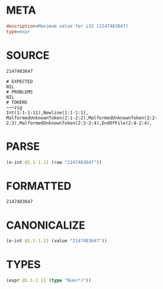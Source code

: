 # META
~~~ini
description=Maximum value for i32 (2147483647)
type=expr
~~~
# SOURCE
~~~roc
2147483647
~~~
~~~
# EXPECTED
NIL
# PROBLEMS
NIL
# TOKENS
~~~zig
Int(1:1-1:11),Newline(1:1-1:1),
MalformedUnknownToken(2:1-2:2),MalformedUnknownToken(2:2-2:3),MalformedUnknownToken(2:3-2:4),EndOfFile(2:4-2:4),
~~~
# PARSE
~~~clojure
(e-int @1.1-1.11 (raw "2147483647"))
~~~
# FORMATTED
~~~roc
2147483647
~~~
# CANONICALIZE
~~~clojure
(e-int @1.1-1.11 (value "2147483647"))
~~~
# TYPES
~~~clojure
(expr @1.1-1.11 (type "Num(*)"))
~~~
